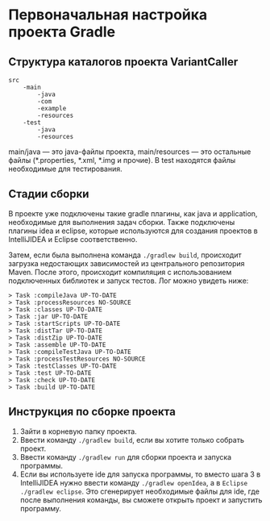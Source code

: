 # Первоначальная настройка проекта Gradle

## Структура каталогов проекта VariantCaller
```
src
    -main
        -java
	    -com
		-example	
        -resources
    -test
        -java
        -resources
```
main/java — это java-файлы проекта, main/resources — это остальные файлы (*.properties, *.xml, *.img и прочие). В test находятся файлы необходимые для тестирования.

## Стадии сборки
В проекте уже подключены такие gradle плагины, как java и application, необходимые для выполнения задач сборки. Также подключены плагины idea и eclipse, которые используются для создания проектов в IntelliJIDEA и Eclipse соответственно.

Затем, если была выполнена команда ```./gradlew build```, происходит загрузка недостающих зависимостей из центрального репозитория Maven. После этого, происходит компиляция с использованием подключенных библиотек и запуск тестов. Лог можно увидеть ниже:

```
> Task :compileJava UP-TO-DATE
> Task :processResources NO-SOURCE
> Task :classes UP-TO-DATE
> Task :jar UP-TO-DATE
> Task :startScripts UP-TO-DATE
> Task :distTar UP-TO-DATE
> Task :distZip UP-TO-DATE
> Task :assemble UP-TO-DATE
> Task :compileTestJava UP-TO-DATE
> Task :processTestResources NO-SOURCE
> Task :testClasses UP-TO-DATE
> Task :test UP-TO-DATE
> Task :check UP-TO-DATE
> Task :build UP-TO-DATE
```

## Инструкция по сборке проекта
1. Зайти в корневую папку проекта.
2. Ввести команду ```./gradlew build```, если вы хотите только собрать проект.
3. Ввести команду ```./gradlew run``` для сборки проекта и запуска программы.
4. Если вы используете ide для запуска программы, то вместо шага 3 в IntelliJIDEA нужно ввести команду ```./gradlew openIdea```, а в ```Eclipse ./gradlew eclipse```. Это сгенерирует необходимые файлы для ide, где после выполнения команды, вы сможете открыть проект и запустить программу.
